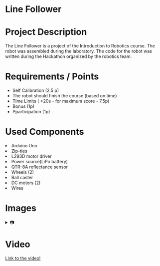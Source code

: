 # Line Follower
 
# Project Description
 
The Line Follower is a project of the Introduction to Robotics course. The robot was assembled during the laboratory. The code for the robot was written during the Hackathon organized by the robotics team. 
 
# Requirements / Points
 
* Self Calibration (2.5 p)
* The robot should finish the course (based on time)
* Time Limits ( <20s - for maximum score - 7.5p)
* Bonus (1p)
* Pparticipation (1p)
 
 
 
# Used Components
 
<li> Arduino Uno </li>
<li> Zip-ties </li>
<li> L293D motor driver </li>
<li> Power source(LiPo battery) </li>
<li> QTR-8A reflectance sensor </li>
<li> Wheels (2) </li>
<li> Ball caster </li>
<li> DC motors (2) </li>
<li> Wires </li>
 
 
# Images
<details>
<summary> 📷 </summary>
 
![img1](Assets/p3.JPEG)
![img2](Assets/p2.JPEG)
![img3](Assets/p1.jpeg)
</details>
 
# Video
[Link to the video!](https://youtube.com/shorts/U1Zsuik-75E?feature=share)

